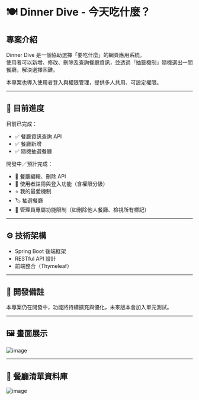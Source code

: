 # 🍽️ Dinner Dive - 今天吃什麼？

## 專案介紹  
Dinner Dive 是一個協助選擇「要吃什麼」的網頁應用系統。  
使用者可以新增、修改、刪除及查詢餐廳資訊，並透過「抽籤機制」隨機選出一間餐廳，解決選擇困難。

本專案也導入使用者登入與權限管理，提供多人共用、可設定權限。

---

## 🔧 目前進度

目前已完成：
- ✅ 餐廳資訊查詢 API
- ✅ 餐廳新增
- ✅ 隨機抽選餐廳

開發中／預計完成：
- 🔄 餐廳編輯、刪除 API  
- 🧾 使用者註冊與登入功能（含權限分級）  
- ⭐ 我的最愛機制  
- 🏷️ 抽選餐廳  
- 🔐 管理員專屬功能限制（如刪除他人餐廳、檢視所有標記）

---

## ⚙️ 技術架構

- Spring Boot 後端框架  
- RESTful API 設計  
- 前端整合（Thymeleaf）

---

## 📌 開發備註

本專案仍在開發中，功能將持續擴充與優化，未來版本會加入單元測試。

---

## 🖼️ 畫面展示
![image](https://github.com/user-attachments/assets/e824b0a9-c855-4db4-80d1-3e2414c43b20)

---

## 📃 餐廳清單資料庫
![image](https://github.com/user-attachments/assets/37cd08c7-3ae1-4460-9512-45cbe160dd85)
